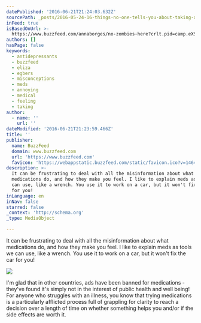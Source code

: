 ```yaml
---
datePublished: '2016-06-21T21:24:03.632Z'
sourcePath: _posts/2016-05-24-16-things-no-one-tells-you-about-taking-antidepressants.md
inFeed: true
isBasedOnUrl: >-
  https://www.buzzfeed.com/annaborges/no-zombies-here?crlt.pid=camp.eXSbdf4z3zBr&utm_term=.ynaQxkY6K#.mmdRvZEm2
authors: []
hasPage: false
keywords:
  - antidepressants
  - buzzfeed
  - eliza
  - egbers
  - misconceptions
  - meds
  - annoying
  - medical
  - feeling
  - taking
author:
  - name: ''
    url: ''
dateModified: '2016-06-21T21:23:59.466Z'
title: ''
publisher:
  name: BuzzFeed
  domain: www.buzzfeed.com
  url: 'https://www.buzzfeed.com'
  favicon: 'https://webappstatic.buzzfeed.com/static/favicon.ico?v=1464032056'
description: >-
  It can be frustrating to deal with all the misinformation about what
  medications do, and how they make you feel. I like to explain meds as tools we
  can use, like a wrench. You use it to work on a car, but it won't fix the car
  for you!
inLanguage: en
inNav: false
starred: false
_context: 'http://schema.org'
_type: MediaObject

---
```

It can be frustrating to deal with all the misinformation about what medications do, and how they make you feel. I like to explain meds as tools we can use, like a wrench. You use it to work on a car, but it won't fix the car for you!

<article style=""><img src="https://s3-us-west-2.amazonaws.com/the-grid-img/p/3146cfaeb733bc95289f86fa45207eae5851cfe6.jpg" /></article>

I'm glad that in other countries, ads have been banned for medications - they've found it's simply not in the interest of public health and well being! For anyone who struggles with an illness, you know that trying medications is a particularly afflicted process full of grappling for clarity to reach a decision over a length of time on whether something helps you and/or if the side effects are worth it.